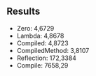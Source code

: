 ## Results

* Zero: 4,6729
* Lambda: 4,8678
* Compiled: 4,8723
* CompiledMethod: 3,8107
* Reflection: 172,3384
* Compile: 7658,29
